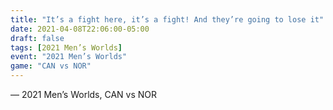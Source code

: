 ```yaml
---
title: "It’s a fight here, it’s a fight! And they’re going to lose it"
date: 2021-04-08T22:06:00-05:00
draft: false
tags: [2021 Men’s Worlds]
event: "2021 Men’s Worlds"
game: "CAN vs NOR"
---
```

— 2021 Men’s Worlds, CAN vs NOR
<!--more--> 